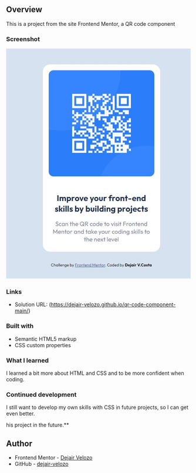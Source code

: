 ## Overview

This is a project from the site Frontend Mentor, a QR code component

### Screenshot

![](./images/Capturar1.JPG)

### Links

- Solution URL: (https://dejair-velozo.github.io/qr-code-component-main/)

### Built with

- Semantic HTML5 markup
- CSS custom properties

### What I learned

I learned a bit more about HTML and CSS and to be more confident when coding.

### Continued development

I still want to develop my own skills with CSS in future projects, so I can get even better.

his project in the future.**

## Author

- Frontend Mentor - [Dejair Velozo](https://www.frontendmentor.io/profile/dejair-velozo)
- GitHub - [dejair-velozo](https://github.com/dejair-velozo)

